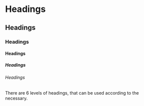 # Headings
## Headings
### Headings
#### Headings
##### Headings
###### Headings

There are 6 levels of headings, that can be used according to the necessary.

